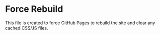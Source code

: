 # Force Rebuild
This file is created to force GitHub Pages to rebuild the site and clear any cached CSS/JS files.